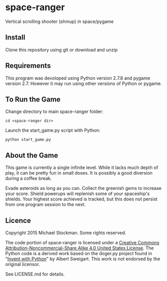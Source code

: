 # space-ranger
Vertical scrolling shooter (shmup) in space/pygame

## Install
Clone this repository using git or download and unzip

## Requirements
This program was devoloped using Python version 2.7.8 and pygame version 2.7. However it may run using other versions of Python or pygame.

## To Run the Game
Change directory to main space-ranger folder:

`cd <space-ranger dir>`

Launch the start_game.py script with Python:

`python start_game.py`

## About the Game
This game is currently a single infinite level. While it lacks much depth of play, it can be pretty fun in small doses. It is possibly a good diversion during a coffee break.

Evade asteroids as long as you can. Collect the greenish gems to increase your score. Shield powerups will replenish some of your spaceship's shields. Your highest score achieved is tracked, but this does not persist from one program session to the next.

## Licence
Copyright 2015 Michael Stockman. Some rights reserved.

The code portion of space-ranger is licensed under a [Creative Commons Attribution-Noncommercial-Share Alike 4.0 United States
License](http://creativecommons.org/licenses/by-nc-sa/4.0/). The Python code is a derived work based on the doger.py project found in "[Invent with Python](http://inventwithpython.com/)" by Albert Sweigart. This work is not endorsed by the original licensor.

See LICENSE.md for details.
